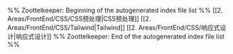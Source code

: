 %% Zoottelkeeper: Beginning of the autogenerated index file list  %%
 [[2. Areas/FrontEnd/CSS/CSS预处理|CSS预处理]]
 [[2. Areas/FrontEnd/CSS/Tailwind|Tailwind]]
 [[2. Areas/FrontEnd/CSS/响应式设计|响应式设计]]
%% Zoottelkeeper: End of the autogenerated index file list  %%
